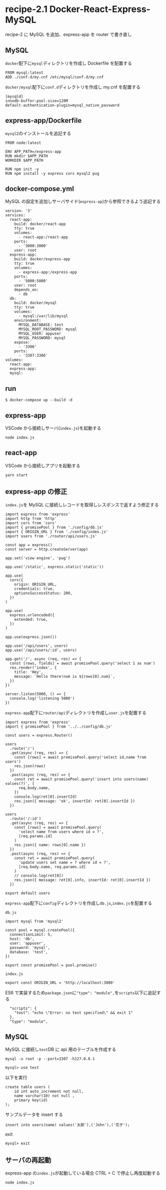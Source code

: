 # recipe-2.1 Docker-React-Express-MySQL

recipe-2 に MySQL を追加、express-app を router で書き直し

## MySQL

`docker`配下に`mysql`ディレクトリを作成し Dockerfile を配置する

```
FROM mysql:latest
ADD ./conf.d/my.cnf /etc/mysql/conf.d/my.cnf
```

`docker/mysql`配下に`conf.d`ディレクトリを作成し my.cnf を配置する

```
[mysqld]
innodb-buffer-pool-size=128M
default-authentication-plugin=mysql_native_password
```

## express-app/Dockerfile

`mysql2`のインストールを追記する

```
FROM node:latest

ENV APP_PATH=/express-app
RUN mkdir $APP_PATH
WORKDIR $APP_PATH

RUN npm init -y
RUN npm install -y express cors mysql2 pug
```

## docker-compose.yml

MySQL の設定を追加しサーバサイド(`express-ap`)から参照できるよう追記する

```
version: '3'
services:
  react-app:
    build: docker/react-app
    tty: true
    volumes:
      - react-app:/react-app
    ports:
      - '3000:3000'
    user: root
  express-app:
    build: docker/express-app
    tty: true
    volumes:
      - express-app:/express-app
    ports:
      - '5000:5000'
    user: root
    depends_on:
      - db
  db:
    build: docker/mysql
    tty: true
    volumes:
      - mysql:/var/lib/mysql
    environment:
      MYSQL_DATABASE: test
      MYSQL_ROOT_PASSWORD: mysql
      MYSQL_USER: appuser
      MYSQL_PASSWORD: mysql
    expose:
      - '3306'
    ports:
      - '3307:3306'
volumes:
  react-app:
  express-app:
  mysql:
```

## run

```
$ docker-compose up --build -d
```

## express-app

VSCode から接続しサーバ(`index.js`)を起動する

```
node index.js
```

## react-app

VSCode から接続しアプリを起動する

```
yarn start
```

## express-app の修正

`index.js`を MySQL に接続しレコードを取得しレスポンスで返すよう修正する

```
import express from 'express'
import http from 'http'
import cors from 'cors'
import { promisePool } from './config/db.js'
import { ORIGIN_URL } from './config/index.js'
import users from './router/api/users.js'

const app = express()
const server = http.createServer(app)

app.set('view engine', 'pug')

app.use('/static', express.static('static'))

app.use(
  cors({
    origin: ORIGIN_URL,
    credentials: true,
    optionsSuccessStatus: 200,
  })
)

app.use(
  express.urlencoded({
    extended: true,
  })
)

app.use(express.json())

app.use('/api/users', users)
app.use('/api/users/:id', users)

app.get('/', async (req, res) => {
  const [rows, fields] = await promisePool.query('select 1 as num')
  res.render('index', {
    title: 'Hey',
    message: `Hello there!num is ${rows[0].num}`,
  })
})

server.listen(5000, () => {
  console.log('listening 5000')
})
```

`express-app`配下に`router/api`ディレクトリを作成し`user.js`を配置する

```
import express from 'express'
import { promisePool } from '../../config/db.js'

const users = express.Router()

users
  .route('/')
  .get(async (req, res) => {
    const [rows] = await promisePool.query('select id,name from users')
    res.json(rows)
  })
  .post(async (req, res) => {
    const ret = await promisePool.query('insert into users(name) values(?)', [
      req.body.name,
    ])
    console.log(ret[0].insertId)
    res.json({ message: 'ok', insertId: ret[0].insertId })
  })

users
  .route('/:id')
  .get(async (req, res) => {
    const [rows] = await promisePool.query(
      'select name from users where id = ?',
      [req.params.id]
    )
    res.json({ name: rows[0].name })
  })
  .post(async (req, res) => {
    const ret = await promisePool.query(
      'update users set name = ? where id = ?',
      [req.body.name, req.params.id]
    )
    // console.log(ret[0])
    res.json({ message: ret[0].info, insertId: ret[0].insertId })
  })

export default users
```

`express-app`配下に`config`ディレクトリを作成し`db.js`,`index.js`を配置する

`db.js`

```
import mysql from 'mysql2'

const pool = mysql.createPool({
  connectionLimit: 5,
  host: 'db',
  user: 'appuser',
  password: 'mysql',
  database: 'test',
})

export const promisePool = pool.promise()
```

`index.js`

```
export const ORIGIN_URL = 'http://localhost:3000'
```

ES6 で実装するため`package.json`に`"type": "module",`を`scripts`以下に追記する

```
  "scripts": {
    "test": "echo \"Error: no test specified\" && exit 1"
  },
  "type": "module",
```

## MySQL

MySQL に接続し`test`DB に api 用のテーブルを作成する

```
mysql -u root -p --port=3307 -h127.0.0.1

mysql> use test

```

以下を実行

```
create table users (
    id int auto_increment not null,
    name varchar(10) not null ,
    primary key(id)
);
```

サンプルデータを insert する

```
insert into users(name) values('太郎'),('John'),('花子');
```

exit

```
mysql> exit
```

## サーバの再起動

express-app の`index.js`が起動している場合 CTRL + C で停止し再度起動する

```
node index.js
```
